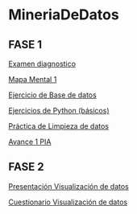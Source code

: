 # MineriaDeDatos


## FASE 1

[Examen diagnostico](https://github.com/LuisaGHerrera/MineriaDeDatos/blob/main/Ex-diagnostico_1794593.pdf)

[Mapa Mental 1](https://github.com/LuisaGHerrera/MineriaDeDatos/blob/main/MapaMental_1_1794593.pdf)

[Ejercicio de Base de datos](https://github.com/LuisaGHerrera/MineriaDeDatos/blob/main/Equipo_6-Ejercicio%20base%20de%20datos%20.pdf)

[Ejercicios de Python (básicos)](https://github.com/LuisaGHerrera/MineriaDeDatos/blob/main/Ej_Python_1794593.ipynb)

[Práctica de Limpieza de datos](https://github.com/LuisaGHerrera/MineriaDeDatos/blob/main/Ej_Limpieza_Equipo6.ipynb)

[Avance 1 PIA](https://github.com/LuisaGHerrera/MineriaDeDatos/blob/main/Avance1_PIA_Equipo6.ipynb)

## FASE 2

[Presentación Visualización de datos]()

[Cuestionario Visualización de datos]()
